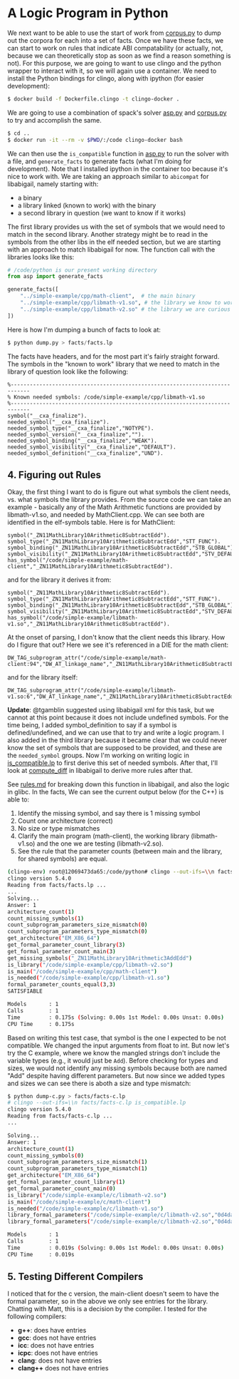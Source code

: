 # A Logic Program in Python

We next want to be able to use the start of work from [corpus.py](corpus.py)
to dump out the corpora for each into a set of facts. Once we have these facts, we can start to work
on rules that indicate ABI compatability (or actually, not, because we can theoretically stop as soon as we find a reason
something is not). For this purpose, we are going to want to use clingo and the
python wrapper to interact with it, so we will again use a container. We need to install
the Python bindings for clingo, along with ipython (for easier development):

```bash
$ docker build -f Dockerfile.clingo -t clingo-docker .
```

We are going to use a combination of spack's solver [asp.py](https://github.com/spack/spack/blob/develop/lib/spack/spack/solver/asp.py)
and [corpus.py](corpus.py) to try and accomplish the same.

```bash
$ cd ..
$ docker run -it --rm -v $PWD/:/code clingo-docker bash
```

We can then use the `is_compatible` function in [asp.py](asp.py) to run the solver
with a file, and `generate_facts` to generate facts (what I'm doing for development).
Note that I installed ipython in the container too because it's nice to work with.
We are taking an approach similar to `abicompat` for libabigail, namely starting
with:

 - a binary
 - a library linked (known to work) with the binary
 - a second library in question (we want to know if it works)

The first library provides us with the set of symbols that we would need to 
match in the second library. Another strategy might be to read in the symbols
from the other libs in the elf needed section, but we are starting with an
approach to match libabigail for now. The function call with the libraries
looks like this:

```python
# /code/python is our present working directory
from asp import generate_facts

generate_facts([
    "../simple-example/cpp/math-client",  # the main binary
    "../simple-example/cpp/libmath-v1.so", # the library we know to work
    "../simple-example/cpp/libmath-v2.so" # the library we are curious about
])
```

Here is how I'm dumping a bunch of facts to look at:

```python
$ python dump.py > facts/facts.lp
```

The facts have headers, and for the most part it's fairly straight forward.
The symbols in the "known to work" library that we need to match in the
library of question look like the following:

```lp
%----------------------------------------------------------------------------
% Known needed symbols: /code/simple-example/cpp/libmath-v1.so
%----------------------------------------------------------------------------
symbol("__cxa_finalize").
needed_symbol("__cxa_finalize").
needed_symbol_type("__cxa_finalize","NOTYPE").
needed_symbol_version("__cxa_finalize","").
needed_symbol_binding("__cxa_finalize","WEAK").
needed_symbol_visibility("__cxa_finalize","DEFAULT").
needed_symbol_definition("__cxa_finalize","UND").
```

## 4. Figuring out Rules

Okay, the first thing I want to do is figure out what symbols the client needs,
vs. what symbols the library provides. From the source code we can take an example -
basically any of the Math Arithmetic functions are provided by libmath-v1.so,
and needed by MathClient.cpp. We can see both are identified in the elf-symbols
table. Here is for MathClient:

```lp
symbol("_ZN11MathLibrary10Arithmetic8SubtractEdd").
symbol_type("_ZN11MathLibrary10Arithmetic8SubtractEdd","STT_FUNC").
symbol_binding("_ZN11MathLibrary10Arithmetic8SubtractEdd","STB_GLOBAL").
symbol_visibility("_ZN11MathLibrary10Arithmetic8SubtractEdd","STV_DEFAULT").
has_symbol("/code/simple-example/math-client","_ZN11MathLibrary10Arithmetic8SubtractEdd").
```

and for the library it derives it from:

```lp
symbol("_ZN11MathLibrary10Arithmetic8SubtractEdd").
symbol_type("_ZN11MathLibrary10Arithmetic8SubtractEdd","STT_FUNC").
symbol_binding("_ZN11MathLibrary10Arithmetic8SubtractEdd","STB_GLOBAL").
symbol_visibility("_ZN11MathLibrary10Arithmetic8SubtractEdd","STV_DEFAULT").
has_symbol("/code/simple-example/libmath-v1.so","_ZN11MathLibrary10Arithmetic8SubtractEdd").
```

At the onset of parsing, I don't know that the client needs this library. How
do I figure that out? Here we see it's referenced in a DIE for the math client:

```lp
DW_TAG_subprogram_attr("/code/simple-example/math-client:94","DW_AT_linkage_name","_ZN11MathLibrary10Arithmetic8SubtractEdd").
```

and for the library itself:

```lp
DW_TAG_subprogram_attr("/code/simple-example/libmath-v1.so:6","DW_AT_linkage_name","_ZN11MathLibrary10Arithmetic8SubtractEdd").
```

**Update**: @tgamblin suggested using libabigail xml for this task, but we cannot
at this point because it does not include undefined symbols. For the time being,
I added symbol_definition to say if a symbol is defined/undefined, and
we can use that to try and write a logic program. I also added in the third library
because it became clear that we could never know the set of symbols that are supposed
to be provided, and these are the `needed_symbol` groups. Now I'm working on writing logic in [is_compatible.lp](is_compatible.lp)
to first derive this set of needed symbols. After that, I'll look at [compute_diff](https://github.com/woodard/libabigail/blob/40aab37cf04214504804ae9fe7b6c7ff4fd1500f/src/abg-comparison.cc#L11031) in libabigail to derive more rules after that.

See [rules.md](rules.md) for breaking down this function in libabigail, and also
the logic in glibc. In the facts,
We can see the current output below (for the C++) is able to:

1. Identify the missing symbol, and say there is 1 missing symbol
2. Count one architecture (correct)
3. No size or type mismatches
4. Clarify the main program (math-client), the working library (libmath-v1.so) and the one we are testing (libmath-v2.so).
5. See the rule that the parameter counts (between main and the library, for shared symbols) are equal.

```bash
(clingo-env) root@12069473da65:/code/python# clingo --out-ifs=\\n facts/facts.lp is_compatible.lp 
clingo version 5.4.0
Reading from facts/facts.lp ...
...
Solving...
Answer: 1
architecture_count(1)
count_missing_symbols(1)
count_subprogram_parameters_size_mismatch(0)
count_subprogram_parameters_type_mismatch(0)
get_architecture("EM_X86_64")
get_formal_parameter_count_library(3)
get_formal_parameter_count_main(3)
get_missing_symbols("_ZN11MathLibrary10Arithmetic3AddEdd")
is_library("/code/simple-example/cpp/libmath-v2.so")
is_main("/code/simple-example/cpp/math-client")
is_needed("/code/simple-example/cpp/libmath-v1.so")
formal_parameter_counts_equal(3,3)
SATISFIABLE

Models       : 1
Calls        : 1
Time         : 0.175s (Solving: 0.00s 1st Model: 0.00s Unsat: 0.00s)
CPU Time     : 0.175s
```

Based on writing this test case, that symbol is the one I expected to be not
compatible. We changed the input arguments from float to int. But now let's try the
C example, where we know the mangled strings don't include the variable
types (e.g., it would just be `Add`). Before checking for types and sizes,
we would not identify any missing symbols because both are named "Add" despite
having different parameters. But now since we added types and sizes we can
see there is aboth a size and type mismatch:

```bash
$ python dump-c.py > facts/facts-c.lp
# clingo --out-ifs=\\n facts/facts-c.lp is_compatible.lp 
clingo version 5.4.0
Reading from facts/facts-c.lp ...
...

Solving...
Answer: 1
architecture_count(1)
count_missing_symbols(0)
count_subprogram_parameters_size_mismatch(1)
count_subprogram_parameters_type_mismatch(1)
get_architecture("EM_X86_64")
get_formal_parameter_count_library(1)
get_formal_parameter_count_main(0)
is_library("/code/simple-example/c/libmath-v2.so")
is_main("/code/simple-example/c/math-client")
is_needed("/code/simple-example/c/libmath-v1.so")
library_formal_parameters("/code/simple-example/c/libmath-v2.so","0d4da1237a945ffc1d5e421ffd5752e3","Add","9382a504b9272595542486c61a7affb0")
library_formal_parameters("/code/simple-example/c/libmath-v2.so","0d4da1237a945ffc1d5e421ffd5752e3","Add","c83a9eccfcf01fe36ff19e1edacb0c91")

Models       : 1
Calls        : 1
Time         : 0.019s (Solving: 0.00s 1st Model: 0.00s Unsat: 0.00s)
CPU Time     : 0.019s
```
## 5. Testing Different Compilers

I noticed that for the c version, the main-client doesn't seem to have the formal parameter, so in the
above we only see entries for the library. Chatting with Matt, this is a decision by the compiler.
I tested for the following compilers:

 - **g++**: does have entries
 - **gcc**: does not have entries
 - **icc**: does not have entries
 - **icpc**: does not have entries
 - **clang**: does not have entries
 - **clang++** does not have entries
 

